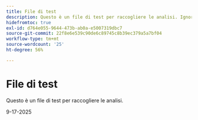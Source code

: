 ```yaml
---
title: File di test
description: Questo è un file di test per raccogliere le analisi. Ignora.
hidefromtoc: true
exl-id: d764e055-9644-473b-ab0a-e5007319dbc7
source-git-commit: 22f8e6e539c90de6c89745c8b39ec379a5a7bf04
workflow-type: tm+mt
source-wordcount: '25'
ht-degree: 56%

---
```


# File di test

Questo è un file di test per raccogliere le analisi.

9-17-2025
